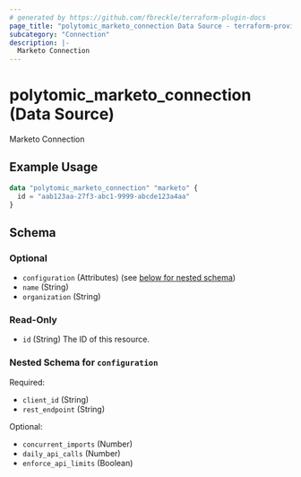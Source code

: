 ```yaml
---
# generated by https://github.com/fbreckle/terraform-plugin-docs
page_title: "polytomic_marketo_connection Data Source - terraform-provider-polytomic"
subcategory: "Connection"
description: |-
  Marketo Connection
---
```


# polytomic_marketo_connection (Data Source)

Marketo Connection

## Example Usage

```terraform
data "polytomic_marketo_connection" "marketo" {
  id = "aab123aa-27f3-abc1-9999-abcde123a4aa"
}
```

<!-- schema generated by tfplugindocs -->
## Schema

### Optional

- `configuration` (Attributes) (see [below for nested schema](#nestedatt--configuration))
- `name` (String)
- `organization` (String)

### Read-Only

- `id` (String) The ID of this resource.

<a id="nestedatt--configuration"></a>
### Nested Schema for `configuration`

Required:

- `client_id` (String)
- `rest_endpoint` (String)

Optional:

- `concurrent_imports` (Number)
- `daily_api_calls` (Number)
- `enforce_api_limits` (Boolean)


